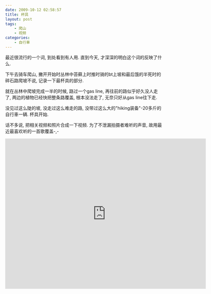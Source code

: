```yaml
---
date: 2009-10-12 02:58:57
title: 杯具
layout: post
tags:
    - 爬山
    - 视频
categories:
    - 自行車
---
```

最近很流行的一个词, 到处看到有人用. 直到今天, 才深深的明白这个词的反映了什么.

下午去骑车爬山, 撇开开始时丛林中苔藓上时推时骑的bt上坡和最后饿的半死时的碎石路爬坡不说, 记录一下最杯具的部分.

就在丛林中爬坡完成一半的时候, 路过一个gas line, 再往前的路似乎好久没人走了, 两边的植物已经快把整条路覆盖, 根本没法走了, 无奈只好从gas line往下走.

没见过这么陡的坡, 没走过这么难走的路, 没带过这么大的"hiking装备"-20多斤的自行車一辆. 杯具开始.

话不多说, 把相关视频和照片合成一下视频. 为了不泄漏拍摄者难听的声音, 故用最近最喜欢听的一首歌覆盖-,-

<iframe src="http://player.vimeo.com/video/7020139" width="640" height="480" frameborder="0" webkitAllowFullScreen mozallowfullscreen allowFullScreen></iframe>
